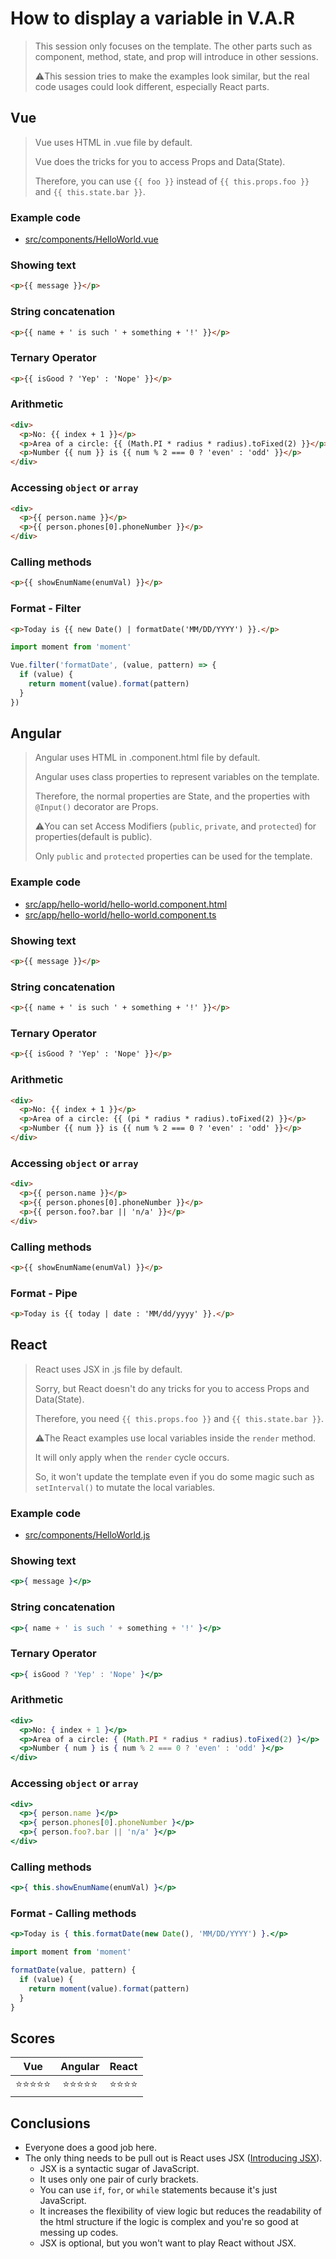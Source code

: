 # How to display a variable in V.A.R

> This session only focuses on the template. The other parts such as component, method, state, and prop will introduce in other sessions.
>
> ⚠️This session tries to make the examples look similar, but the real code usages could look different, especially React parts.

## Vue

> Vue uses HTML in .vue file by default.
>
> Vue does the tricks for you to access Props and Data(State).
>
> Therefore, you can use `{{ foo }}` instead of `{{ this.props.foo }}` and `{{ this.state.bar }}`.

### Example code
- [src/components/HelloWorld.vue](../../examples/var-vue/src/components/HelloWorld.vue)

### Showing text
```html
<p>{{ message }}</p>
```

### String concatenation
```html
<p>{{ name + ' is such ' + something + '!' }}</p>
```

### Ternary Operator
```html
<p>{{ isGood ? 'Yep' : 'Nope' }}</p>
```

### Arithmetic
```html
<div>
  <p>No: {{ index + 1 }}</p>
  <p>Area of a circle: {{ (Math.PI * radius * radius).toFixed(2) }}</p>
  <p>Number {{ num }} is {{ num % 2 === 0 ? 'even' : 'odd' }}</p>
</div>
```

### Accessing `object` or `array`
```html
<div>
  <p>{{ person.name }}</p>
  <p>{{ person.phones[0].phoneNumber }}</p>
</div>
```

### Calling methods
```html
<p>{{ showEnumName(enumVal) }}</p>
```

### Format - Filter
```html
<p>Today is {{ new Date() | formatDate('MM/DD/YYYY') }}.</p>

```
```js
import moment from 'moment'

Vue.filter('formatDate', (value, pattern) => {
  if (value) {
    return moment(value).format(pattern)
  }
})
```

## Angular

> Angular uses HTML in .component.html file by default.
>
> Angular uses class properties to represent variables on the template.
>
> Therefore, the normal properties are State, and the properties with `@Input()` decorator are Props.
>
> ⚠️You can set Access Modifiers (`public`, `private`, and `protected`) for properties(default is public).
>
> Only `public` and `protected` properties can be used for the template.

### Example code
- [src/app/hello-world/hello-world.component.html](../../examples/var-angular/src/app/hello-world/hello-world.component.html)
- [src/app/hello-world/hello-world.component.ts](../../examples/var-angular/src/app/hello-world/hello-world.component.ts)

### Showing text
```html
<p>{{ message }}</p>
```

### String concatenation
```html
<p>{{ name + ' is such ' + something + '!' }}</p>
```

### Ternary Operator
```html
<p>{{ isGood ? 'Yep' : 'Nope' }}</p>
```

### Arithmetic
```html
<div>
  <p>No: {{ index + 1 }}</p>
  <p>Area of a circle: {{ (pi * radius * radius).toFixed(2) }}</p>
  <p>Number {{ num }} is {{ num % 2 === 0 ? 'even' : 'odd' }}</p>
</div>
```

### Accessing `object` or `array`
```html
<div>
  <p>{{ person.name }}</p>
  <p>{{ person.phones[0].phoneNumber }}</p>
  <p>{{ person.foo?.bar || 'n/a' }}</p>
</div>
```

### Calling methods
```html
<p>{{ showEnumName(enumVal) }}</p>
```

### Format - Pipe
```html
<p>Today is {{ today | date : 'MM/dd/yyyy' }}.</p>
```

## React

> React uses JSX in .js file by default.
>
> Sorry, but React doesn't do any tricks for you to access Props and Data(State).
>
> Therefore, you need `{{ this.props.foo }}` and `{{ this.state.bar }}`.
>
> ⚠️The React examples use local variables inside the `render` method.
>
> It will only apply when the `render` cycle occurs.
>
> So, it won't update the template even if you do some magic such as `setInterval()` to mutate the local variables.

### Example code
- [src/components/HelloWorld.js](../../examples/var-react/src/components/HelloWorld.js)

### Showing text
```jsx
<p>{ message }</p>
```

### String concatenation
```jsx
<p>{ name + ' is such ' + something + '!' }</p>
```

### Ternary Operator
```jsx
<p>{ isGood ? 'Yep' : 'Nope' }</p>
```

### Arithmetic
```jsx
<div>
  <p>No: { index + 1 }</p>
  <p>Area of a circle: { (Math.PI * radius * radius).toFixed(2) }</p>
  <p>Number { num } is { num % 2 === 0 ? 'even' : 'odd' }</p>
</div>
```

### Accessing `object` or `array`
```jsx
<div>
  <p>{ person.name }</p>
  <p>{ person.phones[0].phoneNumber }</p>
  <p>{ person.foo?.bar || 'n/a' }</p>
</div>
```

### Calling methods
```jsx
<p>{ this.showEnumName(enumVal) }</p>
```

### Format - Calling methods
```jsx
<p>Today is { this.formatDate(new Date(), 'MM/DD/YYYY') }.</p>
```
```jsx
import moment from 'moment'

formatDate(value, pattern) {
  if (value) {
    return moment(value).format(pattern)
  }
}
```

## Scores
|    Vue     |  Angular   |  React   |
| :--------: | :--------: | :------: |
| ⭐️⭐️⭐️⭐️⭐️ | ⭐️⭐️⭐️⭐️⭐️ | ⭐️⭐️⭐️⭐️ |

## Conclusions
- Everyone does a good job here.
- The only thing needs to be pull out is React uses JSX ([Introducing JSX](https://reactjs.org/docs/introducing-jsx.html)).
  - JSX is a syntactic sugar of JavaScript.
  - It uses only one pair of curly brackets.
  - You can use `if`, `for`, or `while` statements because it's just JavaScript.
  - It increases the flexibility of view logic but reduces the readability of the html structure if the logic is complex and you're so good at messing up codes.
  - JSX is optional, but you won't want to play React without JSX.
